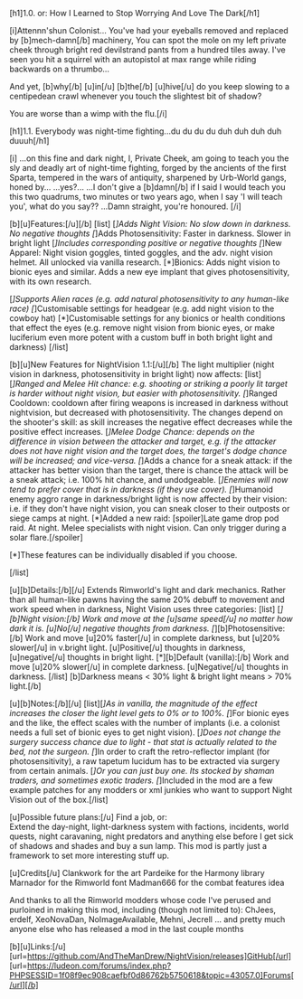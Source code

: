 
[h1]1.0. or: How I Learned to Stop Worrying And Love The Dark[/h1]
 
[i]Attennn'shun Colonist…
You've had your eyeballs removed and replaced by [b]mech-damn[/b] machinery,
You can spot the mole on my left private cheek through bright red devilstrand pants from a hundred tiles away.
I've seen you hit a squirrel with an autopistol at max range while riding backwards on a thrumbo...
 
And yet, [b]why[/b] [u]in[/u] [b]the[/b] [u]hive[/u] do you keep slowing to a centipedean crawl whenever you touch the slightest bit of shadow? 
 
You are worse than a wimp with the flu.[/i]

[h1]1.1. Everybody was night-time fighting...du du du du duh duh duh duh duuuh[/h1]

[i]
...on this fine and dark night, I, Private Cheek, am going to teach you the sly and deadly art of night-time fighting,
 forged by the ancients of the first Sparta, tempered in the wars of antiquity, sharpened by Urb-World gangs, honed by...
 ...yes?...
 ...I don't give a [b]damn[/b] if I said I would teach you this two quadrums, two minutes or two years ago,
 when I say 'I will teach you', what do you say??
 ...Damn straight, you're honoured.
[/i]

 
[b][u]Features:[/u][/b]
[list]
[*]Adds Night Vision: No slow down in darkness. No negative thoughts
[*]Adds Photosensitivity: Faster in darkness. Slower in bright light
[*]Includes corresponding positive or negative thoughts
[*]New Apparel: Night vision goggles, tinted goggles, and the adv. night vision helmet. All unlocked via vanilla research.
[*]Bionics: Adds night vision to bionic eyes and similar. Adds a new eye implant that gives photosensitivity, with its own research.
 
[*]Supports Alien races (e.g. add natural photosensitivity to any human-like race)
[*]Customisable settings for headgear (e.g. add night vision to the cowboy hat)
[*]Customisable settings for any bionics or health conditions that effect the eyes (e.g. remove night vision from bionic eyes, or make luciferium even more potent with a custom buff in both bright light and darkness)
[/list]
 

[b][u]New Features for NightVision 1.1:[/u][/b]
The light multiplier (night vision in darkness, photosensitivity in bright light) now affects:
[list]
[*]Ranged and Melee Hit chance: e.g. shooting or striking a poorly lit target is harder without night vision, but easier with photosensitivity.
[*]Ranged Cooldown: cooldown after firing weapons is increased in darkness without nightvision, but decreased with photosensitivity. The changes depend on the shooter's skill: as skill increases the negative effect decreases while the positive effect increases.
[*]Melee Dodge Chance: depends on the difference in vision between the attacker and target, e.g. if the attacker does not have night vision and the target does, the target's dodge chance will be increased; and vice-versa.
[*]Adds a chance for a sneak attack: if the attacker has better vision than the target, there is chance the attack will be a sneak attack; i.e. 100% hit chance, and undodgeable.
[*]Enemies will now tend to prefer cover that is in darkness (if they use cover).
[*]Humanoid enemy aggro range in darkness/bright light is now affected by their vision: i.e. if they don't have night vision, you can sneak closer to their outposts or siege camps at night.
[*]Added a new raid: [spoiler]Late game drop pod raid. At night. Melee specialists with night vision. Can only trigger during a solar flare.[/spoiler]

[*]These features can be individually disabled if you choose.

[/list]
 

[u][b]Details:[/b][/u]
Extends Rimworld's light and dark mechanics.
Rather than all human-like pawns having the same 20% debuff to movement and work speed when in darkness, Night Vision uses three categories:
[list]
[*][b]Night vision:[/b] Work and move at the [u]same speed[/u] no matter how dark it is. [u]No[/u] negative thoughts from darkness. 
[*][b]Photosensitive:[/b] Work and move [u]20% faster[/u] in complete darkness, but [u]20% slower[/u] in v.bright light. [u]Positive[/u] thoughts in darkness, [u]negative[/u] thoughts in bright light. 
[*][b]Default (vanilla):[/b] Work and move [u]20% slower[/u] in complete darkness. [u]Negative[/u] thoughts in darkness.
[/list]
[b]Darkness means < 30% light  &  bright light means > 70% light.[/b]
 
[u][b]Notes:[/b][/u]
[list][*]As in vanilla, the magnitude of the effect increases the closer the light level gets to 0% or to 100%.
[*]For bionic eyes and the like, the effect scales with the number of implants (i.e. a colonist needs a full set of bionic eyes to get night vision).
[*]Does not change the surgery success chance due to light - that stat is actually related to the bed, not the surgeon.
[*]In order to craft the retro-reflector implant (for photosensitivity), a raw tapetum lucidum has to be extracted via surgery from certain animals.
[*]Or you can just buy one. Its stocked by shaman traders, and sometimes exotic traders.
[*]Included in the mod are a few example patches for any modders or xml junkies who want to support Night Vision out of the box.[/list]
 

[u]Possible future plans:[/u]
Find a job, or:                                         
Extend the day-night, light-darkness system with factions, incidents, world quests, night caravaning, night predators and anything else before I get sick of shadows and shades and buy a sun lamp. This mod is partly just a framework to set more interesting stuff up.
 

 
[u]Credits[/u]
Clankwork for the art
Pardeike for the Harmony library
Marnador for the Rimworld font
Madman666 for the combat features idea
 
And thanks to all the Rimworld modders whose code I've perused and purloined in making this mod, including (though not limited to): ChJees, erdelf, XeoNovaDan, NoImageAvailable, Mehni, Jecrell ... and pretty much anyone else who has released a mod in the last couple months

[b][u]Links:[/u]
[url=https://github.com/AndTheManDrew/NightVision/releases]GitHub[/url]
[url=https://ludeon.com/forums/index.php?PHPSESSID=1f08f9ec908caefbf0d86762b5750618&topic=43057.0]Forums[/url][/b]
 
